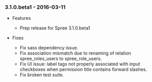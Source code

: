 ### 3.1.0.beta1 - 2016-03-11

* Features
  * Prep release for Spree 3.1.0.beta1

* Fixes
  * Fix sass dependency issue.
  * Fix association mismatch due to renaming of relation spree_roles_users to spree_role_users.
  * Fix UI issue: label tags not properly associated with input checkboxes when permission title contains forward slashes.
  * Fix broken test suite.
